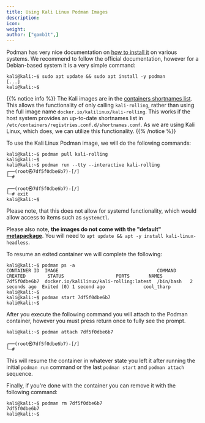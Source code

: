 ```yaml
---
title: Using Kali Linux Podman Images
description:
icon:
weight:
author: ["gamb1t",]
---
```


Podman has very nice documentation on [how to install it](https://podman.io/getting-started/installation) on various systems. We recommend to follow the official documentation, however for a Debian-based system it is a very simple command:

```console
kali@kali:~$ sudo apt update && sudo apt install -y podman
[...]
kali@kali:~$
```

{{% notice info %}}
The Kali images are in the [containers shortnames list](https://github.com/containers/shortnames). This allows the functionality of only calling `kali-rolling`, rather than using the full image name `docker.io/kalilinux/kali-rolling`. This works if the host system provides an up-to-date shortnames list in `/etc/containers/registries.conf.d/shortnames.conf`. As we are using Kali Linux, which does, we can utilize this functionality.
{{% /notice %}}

To use the Kali Linux Podman image, we will do the following commands:

```console
kali@kali:~$ podman pull kali-rolling
kali@kali:~$
kali@kali:~$ podman run --tty --interactive kali-rolling
┌──(root㉿7df5f0dbe6b7)-[/]
└─#

┌──(root㉿7df5f0dbe6b7)-[/]
└─# exit
kali@kali:~$
```

Please note, that this does not allow for systemd functionality, which would allow access to items such as `systemctl`.

Please also note, **the images do not come with the "default" [metapackage](/docs/general-use/metapackages/)**. You will need to `apt update && apt -y install kali-linux-headless`.

To resume an exited container we will complete the following:

```console
kali@kali:~$ podman ps -a
CONTAINER ID  IMAGE                                    COMMAND     CREATED        STATUS                   PORTS       NAMES
7df5f0dbe6b7  docker.io/kalilinux/kali-rolling:latest  /bin/bash   2 seconds ago  Exited (0) 1 second ago              cool_tharp
kali@kali:~$
kali@kali:~$ podman start 7df5f0dbe6b7
kali@kali:~$
```

After you execute the following command you will attach to the Podman container, however you must press return once to fully see the prompt.

```console
kali@kali:~$ podman attach 7df5f0dbe6b7

┌──(root㉿7df5f0dbe6b7)-[/]
└─#
```

This will resume the container in whatever state you left it after running the initial `podman run` command or the last `podman start` and `podman attach` sequence.

Finally, if you're done with the container you can remove it with the following command:

```console
kali@kali:~$ podman rm 7df5f0dbe6b7
7df5f0dbe6b7
kali@kali:~$
```
